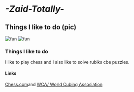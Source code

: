 # _-Zaid-Totally-_
## Things I like to do (pic)
![fun](https://image.shutterstock.com/image-vector/chess-board-game-tournament-logic-260nw-1962790828.jpg)
![fun](https://www.pngall.com/wp-content/uploads/2016/04/Rubiks-Cube-PNG-File.png)

### Things I like to do 
I like to play chess and I also like to solve rubiks cbe puzzles.

#### Links
[Chess.com](https://www.chess.com/home)and [WCA/ World Cubing Assosiation](https://www.worldcubeassociation.org/)
